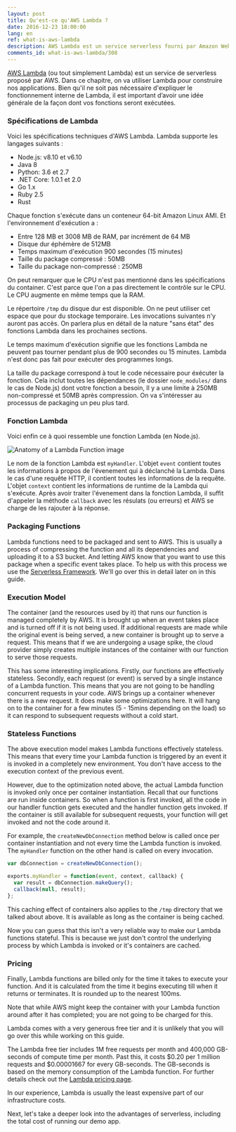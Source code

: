 ```yaml
---
layout: post
title: Qu'est-ce qu'AWS Lambda ?
date: 2016-12-23 18:00:00
lang: en
ref: what-is-aws-lambda
description: AWS Lambda est un service serverless fourni par Amazon Web Services. Il exécute des morceaux de code (appelés fonctions Lambda) dans des conteneurs sans état qui sont générés à la demande pour répondre à des événements (tels que des requêtes HTTP). Les conteneurs sont ensuite supprimer lorsque l'exécution de la fonction est terminée. Les utilisateurs ne sont facturés que pour le temps nécessaire à l'exécution de la fonction.
comments_id: what-is-aws-lambda/308
---
```


[AWS Lambda](https://aws.amazon.com/lambda/) (ou tout simplement Lambda) est un service de serverless proposé par AWS. Dans ce chapitre, on va utiliser Lambda pour construire nos applications. Bien qu'il ne soit pas nécessaire d'expliquer le fonctionnement interne de Lambda, il est important d’avoir une idée générale de la façon dont vos fonctions seront exécutées.

### Spécifications de Lambda

Voici les spécifications techniques d'AWS Lambda. Lambda supporte les langages suivants :

- Node.js: v8.10 et v6.10
- Java 8
- Python: 3.6 et 2.7
- .NET Core: 1.0.1 et 2.0
- Go 1.x
- Ruby 2.5
- Rust

Chaque fonction s'exécute dans un conteneur 64-bit Amazon Linux AMI. Et l'environnement d'exécution a :

- Entre 128 MB et 3008 MB de RAM, par incrément de 64 MB
- Disque dur éphémère de 512MB
- Temps maximum d'exécution 900 secondes (15 minutes)
- Taille du package compressé : 50MB
- Taille du package non-compressé : 250MB

On peut remarquer que le CPU n'est pas mentionné dans les spécifications du container. C'est parce que l'on a pas directement le contrôle sur le CPU. Le CPU augmente en même temps que la RAM.

Le répertoire `/tmp` du disque dur est disponible. On ne peut utiliser cet espace que pour du stockage temporaire. Les invocations suivantes n'y auront pas accès. On parlera plus en détail de la nature "sans état" des fonctions Lambda dans les prochaines sections.

Le temps maximum d'exécution signifie que les fonctions Lambda ne peuvent pas tourner pendant plus de 900 secondes ou 15 minutes. Lambda n'est donc pas fait pour exécuter des programmes longs.

La taille du package correspond à tout le code nécessaire pour éxécuter la fonction. Cela inclut toutes les dépendances (le dossier `node_modules/` dans le cas de Node.js) dont votre fonction a besoin, Il y a une limite à 250MB non-compressé et 50MB après compression. On va s'intéresser au processus de packaging un peu plus tard.

### Fonction Lambda 

Voici enfin ce à quoi ressemble une fonction Lambda (en Node.js).

![Anatomy of a Lambda Function image](/assets/anatomy-of-a-lambda-function.png)

Le nom de la fonction Lambda est `myHandler`. L'objet `event` contient toutes les informations à propos de l'évenement qui à déclanché la Lambda. Dans le cas d'une requête HTTP, il contient toutes les informations de la requête. L'objet `context` contient les informations de runtime de la Lambda qui s'exécute. Après avoir traiter l'évenement dans la fonction Lambda, il suffit d'appeler la méthode `callback` avec les résulats (ou erreurs) et AWS se charge de les rajouter à la réponse.

### Packaging Functions

Lambda functions need to be packaged and sent to AWS. This is usually a process of compressing the function and all its dependencies and uploading it to a S3 bucket. And letting AWS know that you want to use this package when a specific event takes place. To help us with this process we use the [Serverless Framework](https://serverless.com). We'll go over this in detail later on in this guide.

### Execution Model

The container (and the resources used by it) that runs our function is managed completely by AWS. It is brought up when an event takes place and is turned off if it is not being used. If additional requests are made while the original event is being served, a new container is brought up to serve a request. This means that if we are undergoing a usage spike, the cloud provider simply creates multiple instances of the container with our function to serve those requests.

This has some interesting implications. Firstly, our functions are effectively stateless. Secondly, each request (or event) is served by a single instance of a Lambda function. This means that you are not going to be handling concurrent requests in your code. AWS brings up a container whenever there is a new request. It does make some optimizations here. It will hang on to the container for a few minutes (5 - 15mins depending on the load) so it can respond to subsequent requests without a cold start.

### Stateless Functions

The above execution model makes Lambda functions effectively stateless. This means that every time your Lambda function is triggered by an event it is invoked in a completely new environment. You don't have access to the execution context of the previous event.

However, due to the optimization noted above, the actual Lambda function is invoked only once per container instantiation. Recall that our functions are run inside containers. So when a function is first invoked, all the code in our handler function gets executed and the handler function gets invoked. If the container is still available for subsequent requests, your function will get invoked and not the code around it.

For example, the `createNewDbConnection` method below is called once per container instantiation and not every time the Lambda function is invoked. The `myHandler` function on the other hand is called on every invocation.

``` javascript
var dbConnection = createNewDbConnection();

exports.myHandler = function(event, context, callback) {
  var result = dbConnection.makeQuery();
  callback(null, result);
};
```

This caching effect of containers also applies to the `/tmp` directory that we talked about above. It is available as long as the container is being cached.

Now you can guess that this isn't a very reliable way to make our Lambda functions stateful. This is because we just don't control the underlying process by which Lambda is invoked or it's containers are cached.

### Pricing

Finally, Lambda functions are billed only for the time it takes to execute your function. And it is calculated from the time it begins executing till when it returns or terminates. It is rounded up to the nearest 100ms.

Note that while AWS might keep the container with your Lambda function around after it has completed; you are not going to be charged for this.

Lambda comes with a very generous free tier and it is unlikely that you will go over this while working on this guide.

The Lambda free tier includes 1M free requests per month and 400,000 GB-seconds of compute time per month. Past this, it costs $0.20 per 1 million requests and $0.00001667 for every GB-seconds. The GB-seconds is based on the memory consumption of the Lambda function. For further details check out the [Lambda pricing page](https://aws.amazon.com/lambda/pricing/).

In our experience, Lambda is usually the least expensive part of our infrastructure costs.

Next, let's take a deeper look into the advantages of serverless, including the total cost of running our demo app.

